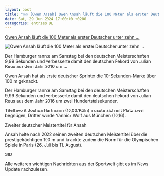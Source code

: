 ```yaml
---
layout: post
title: "🔥🔥 [Owen Ansah] Owen Ansah läuft die 100 Meter als erster Deutscher unter zehn ..."
date: Sat, 29 Jun 2024 17:00:00 +0200
categories: entries DE
---
```

[Owen Ansah läuft die 100 Meter als erster Deutscher unter zehn ...](https://sport.sky.de/leichtathletik/artikel/owen-ansah-laeuft-die-100-meter-als-erster-deutscher-unter-zehn-sekunden/13160897/34252)

![Owen Ansah läuft die 100 Meter als erster Deutscher unter zehn ...](https://e6.365dm.de/24/06/1600x900/skysport_de-ansah-100-meter_6594238.jpg?20240629154401)

Der Hamburger rannte am Samstag bei den deutschen Meisterschaften 9,99 Sekunden und verbesserte damit den deutschen Rekord von Julian Reus aus dem Jahr 2016 um ...

Owen Ansah hat als erste deutscher Sprinter die 10-Sekunden-Marke über 100 m geknackt.

Der Hamburger rannte am Samstag bei den deutschen Meisterschaften 9,99 Sekunden und verbesserte damit den deutschen Rekord von Julian Reus aus dem Jahr 2016 um zwei Hundertstelsekunden.

Titelfavorit Joshua Hartmann (10,06/Köln) musste sich mit Platz zwei begnügen, Dritter wurde Yannick Wolf aus München (10,16).

Zweiter deutscher Meistertitel für Ansah

Ansah holte nach 2022 seinen zweiten deutschen Meistertitel über die prestigeträchtigen 100 m und knackte zudem die Norm für die Olympischen Spiele in Paris (26. Juli bis 11. August).

SID

Alle weiteren wichtigen Nachrichten aus der Sportwelt gibt es im News Update nachzulesen.

